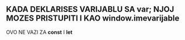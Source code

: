 ## KADA DEKLARISES VARIJABLU SA var; NJOJ MOZES PRISTUPITI I KAO window.imevarijable

OVO NE VAZI ZA **const** I **let**